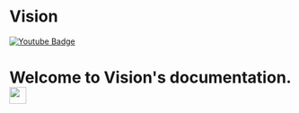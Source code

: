 # Vision
<img src="https://komarev.com/ghpvc/?username=ggV1sion&style=flat-square&color=blue" alt=""/>
<div id="badges">
  <a href="https://www.youtube.com/@gg_v1sion">
    <img src="https://img.shields.io/badge/YouTube-red?style=for-the-badge&logo=youtube&logoColor=white" alt="Youtube Badge"/>
  </a>
</div>
<h1>
  Welcome to Vision's documentation.
  <img src="https://cdn.discordapp.com/attachments/1058483919474925610/1064658114315567245/vision_logo_png.png" width="30"/>
</h1>
